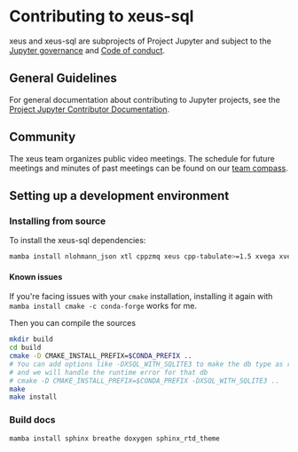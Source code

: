 # Contributing to xeus-sql

xeus and xeus-sql are subprojects of Project Jupyter and subject to the [Jupyter governance](https://github.com/jupyter/governance) and [Code of conduct](https://github.com/jupyter/governance/blob/master/conduct/code_of_conduct.md).

## General Guidelines

For general documentation about contributing to Jupyter projects, see the [Project Jupyter Contributor Documentation](https://jupyter.readthedocs.io/en/latest/contributor/content-contributor.html).

## Community

The xeus team organizes public video meetings. The schedule for future meetings and minutes of past meetings can be found on our [team compass](https://jupyter-xeus.github.io/).

## Setting up a development environment

### Installing from source

To install the xeus-sql dependencies:

```bash
mamba install nlohmann_json xtl cppzmq xeus cpp-tabulate>=1.5 xvega xvega-bindings xproperty jupyterlab soci-core compilers cmake -c conda-forge
```

#### Known issues

If you're facing issues with your `cmake` installation, installing it again with `mamba install cmake -c conda-forge` works for me.

Then you can compile the sources

```bash
mkdir build
cd build
cmake -D CMAKE_INSTALL_PREFIX=$CONDA_PREFIX ..
# You can add options like -DXSQL_WITH_SQLITE3 to make the db type as required
# and we will handle the runtime error for that db
# cmake -D CMAKE_INSTALL_PREFIX=$CONDA_PREFIX -DXSQL_WITH_SQLITE3 ..
make
make install
```

### Build docs

```
mamba install sphinx breathe doxygen sphinx_rtd_theme
```
